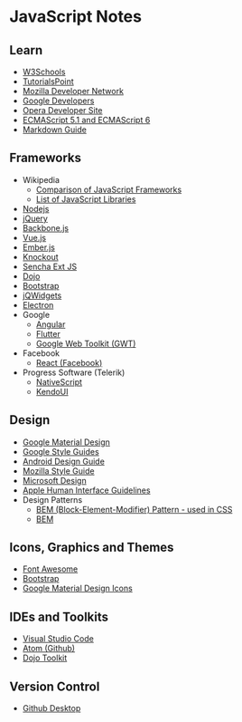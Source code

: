 # JavaScript Notes

## Learn
* [W3Schools](https://www.w3schools.com/)
* [TutorialsPoint](https://www.tutorialspoint.com)
* [Mozilla Developer Network](https://developer.mozilla.org/en-US/docs/Web/JavaScript)
* [Google Developers](https://developers.google.com/web/)
* [Opera Developer Site](https://dev.opera.com/)
* [ECMAScript 5.1 and ECMAScript 6](http://bguiz.github.io/js-standards)
* [Markdown Guide](https://guides.github.com/features/mastering-markdown/)

## Frameworks
* Wikipedia
  * [Comparison of JavaScript Frameworks](https://en.wikipedia.org/wiki/Comparison_of_JavaScript_frameworks)
  * [List of JavaScript Libraries](https://en.wikipedia.org/wiki/List_of_JavaScript_libraries)
* [Nodejs](https://nodejs.org/en/)
* [jQuery](https://jquery.org/)
* [Backbone.js](http://backbonejs.org/)
* [Vue.js](https://vuejs.org/)
* [Ember.js](https://www.emberjs.com/)
* [Knockout](http://knockoutjs.com/)
* [Sencha Ext JS](https://www.sencha.com/products/extjs)
* [Dojo](https://dojo.io/)
* [Bootstrap](https://getbootstrap.com/)
* [jQWidgets](https://www.jqwidgets.com/)
* [Electron](https://electronjs.org/)
* Google
  * [Angular](https://angular.io/)
  * [Flutter](https://flutter.io)
  * [Google Web Toolkit (GWT)](http://www.gwtproject.org/)
* Facebook
  * [React (Facebook)](https://reactjs.org/)
* Progress Software (Telerik)
  * [NativeScript](https://www.nativescript.org/)
  * [KendoUI](https://www.progress.com/kendo-ui)

## Design
* [Google Material Design](https://material.io/)
* [Google Style Guides](https://google.github.io/styleguide/)
* [Android Design Guide](https://developer.android.com/design/)
* [Mozilla Style Guide](https://www.mozilla.org/en-US/styleguide/)
* [Microsoft Design](https://www.microsoft.com/design/)
* [Apple Human Interface Guidelines](https://developer.apple.com/design/human-interface-guidelines/)
* Design Patterns
  * [BEM (Block-Element-Modifier) Pattern - used in CSS](http://getbem.com/)
  * [BEM](https://en.bem.info/)

## Icons, Graphics and Themes
* [Font Awesome](https://fontawesome.com/)
* [Bootstrap](https://themes.getbootstrap.com/)
* [Google Material Design Icons](https://material.io/tools/icons/)

## IDEs and Toolkits
* [Visual Studio Code](https://code.visualstudio.com/)
* [Atom (Github)](https://atom.io/)
* [Dojo Toolkit](https://dojotoolkit.org/)

## Version Control
* [Github Desktop](https://desktop.github.com/)

